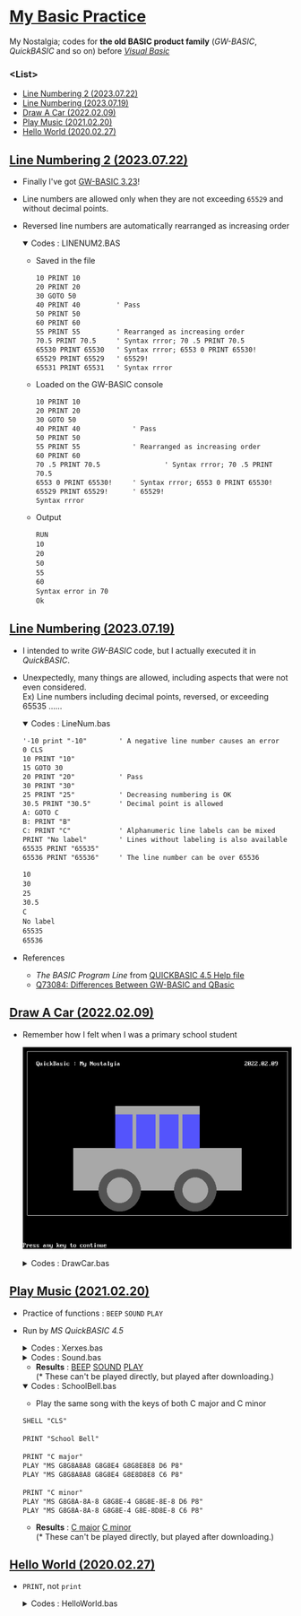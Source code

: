 # [My Basic Practice](../README.md#my-basic-practice)

My Nostalgia; codes for **the old BASIC product family** (*GW-BASIC*, *QuickBASIC* and so on) before [*Visual Basic*](../VBA)


### \<List>

- [Line Numbering 2 (2023.07.22)](#line-numbering-2-20230722)
- [Line Numbering (2023.07.19)](#line-numbering-20230719)
- [Draw A Car (2022.02.09)](#draw-a-car-20220209)
- [Play Music (2021.02.20)](#play-music-20210220)
- [Hello World (2020.02.27)](#hello-world-20200227)


## [Line Numbering 2 (2023.07.22)](#list)

- Finally I've got [GW-BASIC 3.23](https://web.archive.org/web/20091027112638/http://geocities.com/KindlyRat/GWBASIC.html)!
- Line numbers are allowed only when they are not exceeding `65529` and without decimal points.
- Reversed line numbers are automatically rearranged as increasing order

  <details open="">
    <summary>Codes : LINENUM2.BAS</summary>

  - Saved in the file
    ```bas
    10 PRINT 10
    20 PRINT 20
    30 GOTO 50
    40 PRINT 40         ' Pass
    50 PRINT 50
    60 PRINT 60
    55 PRINT 55         ' Rearranged as increasing order
    70.5 PRINT 70.5     ' Syntax rrror; 70 .5 PRINT 70.5
    65530 PRINT 65530   ' Syntax rrror; 6553 0 PRINT 65530!
    65529 PRINT 65529   ' 65529!
    65531 PRINT 65531   ' Syntax rrror
    ```
  - Loaded on the GW-BASIC console
    ```bas
    10 PRINT 10
    20 PRINT 20
    30 GOTO 50
    40 PRINT 40             ' Pass
    50 PRINT 50
    55 PRINT 55             ' Rearranged as increasing order
    60 PRINT 60
    70 .5 PRINT 70.5                ' Syntax rrror; 70 .5 PRINT 70.5
    6553 0 PRINT 65530!     ' Syntax rrror; 6553 0 PRINT 65530!
    65529 PRINT 65529!      ' 65529!
    Syntax rrror
    ```
  - Output
    ```txt
    RUN
    10
    20
    50
    55
    60
    Syntax error in 70
    Ok
    ```
  </details>

## [Line Numbering (2023.07.19)](#list)

- I intended to write *GW-BASIC* code, but I actually executed it in *QuickBASIC*.
- Unexpectedly, many things are allowed, including aspects that were not even considered.  
  Ex) Line numbers including decimal points, reversed, or exceeding 65535 ……

  <details open="">
    <summary>Codes : LineNum.bas</summary>

  ```bas
  '-10 print "-10"        ' A negative line number causes an error
  0 CLS
  10 PRINT "10"
  15 GOTO 30
  20 PRINT "20"           ' Pass
  30 PRINT "30"
  25 PRINT "25"           ' Decreasing numbering is OK
  30.5 PRINT "30.5"       ' Decimal point is allowed
  A: GOTO C
  B: PRINT "B"
  C: PRINT "C"            ' Alphanumeric line labels can be mixed
  PRINT "No label"        ' Lines without labeling is also available
  65535 PRINT "65535"
  65536 PRINT "65536"     ' The line number can be over 65536
  ```
  ```txt
  10
  30
  25
  30.5
  C
  No label
  65535
  65536
  ```
  </details>

- References
  - *The BASIC Program Line* from [QUICKBASIC 4.5 Help file](https://hwiegman.home.xs4all.nl/qb45-man/index.html)
  - [Q73084: Differences Between GW-BASIC and QBasic](https://jeffpar.github.io/kbarchive/kb/073/Q73084/)


## [Draw A Car (2022.02.09)](#list)

- Remember how I felt when I was a primary school student

  ![Draw A Car](Images/QB_DrawingCar.PNG)

  <details>
    <summary>Codes : DrawCar.bas</summary>

  ```bas
  CLS

  SCREEN 12       '640 x 480 / 16 colors
  wid% = 640      'Can I get these parameters automatically?
  hei% = 480

  'Border
  LINE (10, 10)-(wid% - 10, 10), 15, B
  LINE (10, hei% - 80)-(wid% - 10, hei% - 80), 15, B
  LINE (10, 10)-(10, hei% - 80), 15, B
  LINE (wid% - 10, 10)-(wid% - 10, hei% - 80), 15, B

  'Memo
  LOCATE 3, 5
  PRINT "QuickBasic : My Nostalgia"
  LOCATE 3, 67
  PRINT "2022.02.09"

  'Body
  LINE (wid% / 2 - 100, hei% / 2 - 100)-(wid% / 2 + 100, hei% / 2), 7, BF
  LINE (wid% / 2 - 200, hei% / 2)-(wid% / 2 + 200, hei% / 2 + 100), 7, BF

  'Windows
  LINE (wid% / 2 - 100, hei% / 2 - 80)-(wid% / 2 - 60, hei% / 2), 9, BF
  LINE (wid% / 2 - 50, hei% / 2 - 80)-(wid% / 2 - 5, hei% / 2), 9, BF
  LINE (wid% / 2 + 5, hei% / 2 - 80)-(wid% / 2 + 50, hei% / 2), 9, BF
  LINE (wid% / 2 + 60, hei% / 2 - 80)-(wid% / 2 + 100, hei% / 2), 9, BF

  'Wheels
  CIRCLE (wid% / 2 - 90, hei% / 2 + 100), 50, 8
  CIRCLE (wid% / 2 + 90, hei% / 2 + 100), 50, 8
  PAINT (wid% / 2 - 120, hei% / 2 + 100), 8, 8
  PAINT (wid% / 2 + 120, hei% / 2 + 100), 8, 8
  CIRCLE (wid% / 2 - 90, hei% / 2 + 100), 30, 7
  CIRCLE (wid% / 2 + 90, hei% / 2 + 100), 30, 7
  PAINT (wid% / 2 - 90, hei% / 2 + 100), 7, 7
  PAINT (wid% / 2 + 90, hei% / 2 + 100), 7, 7

  END
  ```
  </details>


## [Play Music (2021.02.20)](#list)

- Practice of functions : `BEEP` `SOUND` `PLAY`
- Run by *MS QuickBASIC 4.5*

  <details>
    <summary>Codes : Xerxes.bas</summary>

  - Using `SHELL` function to borrow the `CLS` command from DOS
  ```bas
  SHELL "CLS"
  PRINT "I am generous"
  ```
  > I am generous
  </details>
  <details>
    <summary>Codes : Sound.bas</summary>

  - Refer to ☞ https://en.wikibooks.org/wiki/QBasic/Sound
  ```bas
  SHELL "CLS"

  'BEEP
  PRINT "BEEP"
  BEEP
  PRINT CHR$(7)
  SLEEP

  'SOUND
  PRINT "SOUND" + CHR$(13) 'CHR$(13) : Line break
  FOR i% = 1 TO 30
          SOUND i% * 100, 1  'Frequency, Duration
  NEXT
  SLEEP

  'PLAY
  PRINT "PLAY" + CHR$(13)
  PLAY "L16 CDEFGAB>C" '> : Move up one octave
  SLEEP
  ```
  </details>

  - **Results** : [BEEP](./Sounds/QB_SOUND_BEEP.wav) [SOUND](./Sounds/QB_SOUND_SOUND.wav) [PLAY](./Sounds/QB_SOUND_PLAY.wav)  
  (* These can't be played directly, but played after downloading.)

  <details open="">
    <summary>Codes : SchoolBell.bas</summary>

  - Play the same song with the keys of both C major and C minor
  ```bas
  SHELL "CLS"

  PRINT "School Bell"

  PRINT "C major"
  PLAY "MS G8G8A8A8 G8G8E4 G8G8E8E8 D6 P8"
  PLAY "MS G8G8A8A8 G8G8E4 G8E8D8E8 C6 P8"

  PRINT "C minor"
  PLAY "MS G8G8A-8A-8 G8G8E-4 G8G8E-8E-8 D6 P8"
  PLAY "MS G8G8A-8A-8 G8G8E-4 G8E-8D8E-8 C6 P8"
  ```
  </details>

  - **Results** : [C major](./Sounds/QB_PLAY_C%20major.wav) [C minor](./Sounds/QB_PLAY_C%20minor.wav)  
  (* These can't be played directly, but played after downloading.)


## [Hello World (2020.02.27)](#list)

- `PRINT`, not `print`

  <details>
    <summary>Codes : HelloWorld.bas</summary>

  ```bas
  print "Hello World!"
  ```
  > Call to undefined sub 'print'

  ```bas
  print("Hello World!")
  ```
  > Call to undefined sub 'print'

  ```bas
  print 'Hello World!'
  ```
  > Call to undefined sub 'print'

  How can I make `print` work?

  ```bas
  PRINT "Hello World!"
  ```
  > Hello World!

  The secret was UPPER CASE!

  ```bas
  PRINT 'Hello World!'
  ```
  >
  `''` seems to be used for single-line comments.

  ```bas
  'You can't see what I'm saying.'
  ```
  ㅋ
  </details>